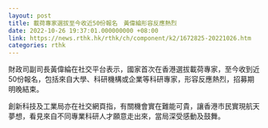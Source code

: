 ```yaml
---
layout: post
title: 載荷專家選拔至今收近50份報名　黃偉綸形容反應熱烈
date: 2022-10-26 19:37:01.000000000 +08:00
link: https://news.rthk.hk/rthk/ch/component/k2/1672825-20221026.htm
categories: rthk
---
```


財政司副司長黃偉綸在社交平台表示，國家首次在香港選拔載荷專家，至今收到近50份報名，包括來自大學、科研機構或企業等科研專家，形容反應熱烈，招募期明晚結束。

創新科技及工業局亦在社交網頁指，有關機會實在難能可貴，讓香港市民實現航天夢想，看見來自不同專業科研人才願意走出來，當局深受感動及鼓舞。
